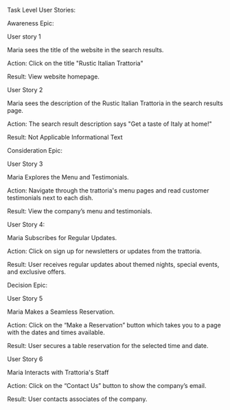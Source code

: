 Task Level User Stories:

Awareness Epic:

User story 1

Maria sees the title of the website in the search results.

Action: Click on the title "Rustic Italian Trattoria"

Result: View website homepage.

User Story 2

Maria sees the description of the Rustic Italian Trattoria in the search results page.

Action: The search result description says "Get a taste of Italy at home!"

Result: Not Applicable Informational Text



Consideration Epic: 

User Story 3 

Maria Explores the Menu and Testimonials.

Action: Navigate through the trattoria's menu pages and read customer testimonials next to each dish. 

Result: View the company’s menu and testimonials. 

User Story 4: 

Maria Subscribes for Regular Updates.

Action: Click on sign up for newsletters or updates from the trattoria.

Result: User receives regular updates about themed nights, special events, and exclusive offers.



Decision Epic:

User Story 5 

Maria Makes a Seamless Reservation.

Action: Click on the “Make a Reservation” button which takes you to a page with the dates and times available. 

Result: User secures a table reservation for the selected time and date.

User Story 6 

Maria Interacts with Trattoria's Staff

Action: Click on the “Contact Us” button to show the company’s email.

Result: User contacts associates of the company. 
